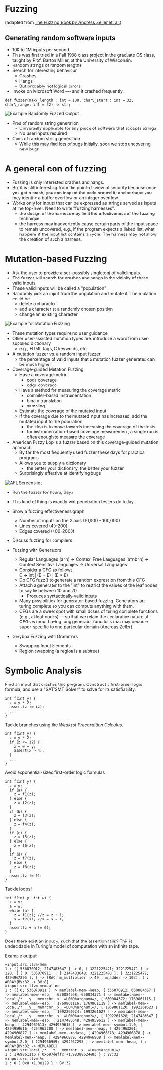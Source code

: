 # Fuzzing

(adapted from [The Fuzzing Book by Andreas Zeller et. al.](https://www.fuzzingbook.org/beta/html/Fuzzer.html))

## Generating random software inputs

- 10K to 1M inputs per second
- This was first tried in a Fall 1988 class project in the graduate OS class, taught by Prof. Barton Miller, at the University of Wisconsin.
- Random strings of random lengths
- Search for interesting behaviour
  - Crashes
  - Hangs
  - But probably not logical errors
- Invoke on Microsoft Word --- and it crashed frequently.
```
def fuzzer(max\_length : int = 100, char\_start : int = 32, char\_range: int = 32) -> str;
```
![Example Randomly Fuzzed Output](fuzzed_output.png "Example Randomly Fuzzed Output")


- Pros of random string generation
  - Universally applicable for any piece of software that accepts strings
  - No user inputs required
- Cons of random string generation
  - While this may find lots of bugs initially, soon we stop uncovering new bugs

# A general con of fuzzing
- Fuzzing is only interested crashes and hangs.
- But it is still interesting from the point-of-view of security because once you get a crash, you can inspect the code around it; and perhaps you may identify a buffer overflow or an integer overflow
- Works only for inputs that can be expressed as strings served as inputs at the top-level. Need to write "fuzzing harnesses".
  - the design of the harness may limit the effectiveness of the fuzzing technique
  - the harness may inadvertently cause certain parts of the input space to remain uncovered, e.g., if the program expects a linked list, what happens if the input list contains a cycle.  The harness may not allow the creation of such a harness.

# Mutation-based Fuzzing
- Ask the user to provide a set (possibly singleton) of valid inputs.
- The fuzzer will search for crashes and hangs in the vicinity of these valid inputs
- These valid inputs will be called a "population"
- Randomly pick an input from the population and mutate it. The mutation could be
  - delete a character
  - add a character at a randomly chosen position
  - change an existing character

![Example for Mutation Fuzzing](mutation-fuzzing.png "Example for Mutation Fuzzing")


- These mutation types require no user guidance
- Other user-assisted mutation types are: introduce a word from user-supplied dictionary
  - e.g., HTML tags, C keywords, etc.
- A mutation fuzzer vs. a random input fuzzer
  - the percentage of valid inputs that a mutation fuzzer generates can be much higher
- Coverage-guided Mutation Fuzzing
  - Have a coverage metric
    - code coverage
    - edge coverage
  - Have a method for measuring the coverage metric
    - compiler-based instrumentation
    - binary translation
    - sampling
  - Estimate the coverage of the mutated input
  - If the coverage due to the mutated input has increased, add the mutated input to the population
    - the idea is to move towards increasing the coverage of the tests
    - for instrumentation-based coverage measurement, a single run is often enough to measure the coverage
- American Fuzzy Lop is a fuzzer based on this coverage-guided mutation approach
  - By far the most frequently used fuzzer these days for practical programs
  - Allows you to supply a dictionary
    - the better your dictionary, the better your fuzzer
  - Surprisingly effective at identifying bugs


![AFL Screenshot](afl.png "AFL Screenshot")

- Run the fuzzer for hours, days
- This kind of thing is exactly wht penetration testers do today.

- Show a fuzzing effectiveness graph
  - Number of inputs on the X axis (10,000 - 100,000)
  - Lines covered (40-200)
  - Edges covered (400-2000)

- Discuss fuzzing for compilers

- Fuzzing with Generators
  - Regular Languages (a^n) -> Context Free Languages (a^nb^n) -> Context Sensitive Languages -> Universal Languages
  - Consider a CFG as follows	
    E -> int | (E + E) | (E * E)
  - Do CFG.fuzz() to generate a random expression from this CFG
  - Attach a generator to the "int" to restrict the values of the leaf nodes to say lie between 10 and 20
    - Produces syntactically-valid inputs
  - Many possibilities for generator-based fuzzing. Generators are turing complete so you can compute anything with them.
  - CFGs are a sweet spot with small doses of turing complete functions (e.g., at leaf nodes) -- so that we retain the declarative nature of CFGs without having long generator functions that may become super-specific to one particular domain (Andreas Zeller).
- Greybox Fuzzing with Grammars
  - Swapping Input Elements
  - Region swapping (a region is a subtree)

# Symbolic Analysis

Find an input that crashes this program.  Construct a first-order logic formula, and use a "SAT/SMT Solver" to solve for its satisfiability.
```
int f(int y) {
  z = y * 2;
  assert(z != 12);
  ...
}
```

Tackle branches using the _Weakest Precondition Calculus_.
```
int f(int y) {
  z = y * 2;
  if (z <= 12) {
    x = w + y;
    assert(x > 4);
  }
  ...
}
```

Avoid exponential-sized first-order logic formulas
```
int f(int y) {
  z = y;
  if (a) {
    z = f1(z);
  } else {
    z = f2(z);
  }
  if (b) {
    z = f3(z);
  } else {
    z = f4(z);
  }
  if (c) {
    z = f5(z);
  } else {
    z = f6(z);
  }
  if (d) {
    z = f7(z);
  } else {
    z = f8(z);
  }
  assert(z != 0);
}
```

Tackle loops!
```
int f(int y, int w) {
  z = y;
  a = w;
  while (a) {
    z = f1(z); //z = z + 1;
    a = f2(a); //a = a - 1;
  }
  assert(z + a != 0);
}
```
Does there exist an input `y`, such that the assertion fails?  This is undecidable in Turing's model of computation with an infinite tape.

Example output:
```
=input.src.llvm-mem
1 : ([ 536870912; 2147483647 ] -> 0, [ 3221225471; 3221225471 ] -> 128, { [ 0; 536870911 ], [ 2147483648; 3221225470 ], [ 3221225472; 4294967295 ], } -> (RAC: m_multiplier -> 49 , m_adder -> 103), ) : ARRAY[BV:32 -> BV:8]
=input.src.llvm-mem.alloc
1 : ([ 0; 536870911 ] -> memlabel-mem--heap, [ 536870912; 650084367 ] -> memlabel-mem--esp, [ 650084368; 650084371 ] -> memlabel-mem--local./*___y___memrchr__x__=L0%0%argnum0=/, [ 650084372; 1769861115 ] -> memlabel-mem--esp, [ 1769861116; 1769861119 ] -> memlabel-mem--local./*___y___memrchr__x__=L0%0%argnum1=/, [ 1769861120; 1992261623 ] -> memlabel-mem--esp, [ 1992261624; 1992261627 ] -> memlabel-mem--local./*___y___memrchr__x__=L0%0%argnum2=/, [ 1992261628; 2147483647 ] -> memlabel-mem--esp, [ 2147483648; 4294959612 ] -> memlabel-mem--heap, [ 4294959613; 4294959615 ] -> memlabel-mem--symbol.1.0, [ 4294959616; 4294963200 ] -> memlabel-mem--heap, [ 4294963201; 4294966877 ] -> memlabel-mem--rodata, [ 4294966878; 4294966878 ] -> memlabel-mem--heap, [ 4294966879; 4294966908 ] -> memlabel-mem--symbol.2.0, [ 4294966909; 4294967295 ] -> memlabel-mem--heap, ) : ARRAY[BV:32 -> MEMLABEL]
=input.src.local./*___y___memrchr__x__=L0%0%argnum1=/
1 : 1769861116 { 0x697deffc +1.98388624e83 } : BV:32
=input.src.llvm-%c
1 : 0 { 0x0 +1.0e129 } : BV:32
```
